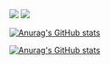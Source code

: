 <!--
**k65860/k65860** is a ✨ _special_ ✨ repository because its `README.md` (this file) appears on your GitHub profile.


Here are some ideas to get you started:

- 🔭 I’m currently working on ...
- 🌱 I’m currently learning ...
- 👯 I’m looking to collaborate on ...
- 🤔 I’m looking for help with ...
- 💬 Ask me about ...
- 📫 How to reach me: ...
- 😄 Pronouns: ...
- ⚡ Fun fact: ... 
-->

<img src="https://img.shields.io/badge/html5-E34F26?style=for-the-badge&logo=html5&logoColor=white">
<img src="https://img.shields.io/badge/velog-20C997?style=for-the-badge&logo=velog&logoColor=white" ulr="https://velog.io/@k65860">

[![Anurag's GitHub stats](https://github-readme-stats.vercel.app/api?username=k65860&theme=tokyonight)](https://github.com/k65860/github-readme-stats)

[![Anurag's GitHub stats](https://github-readme-stats.vercel.app/api/top-langs/?username=k65860&hide=JupyterNotebook&layout=compact&theme=tokyonight)](https://github.com/k65860/github-readme-stats)

